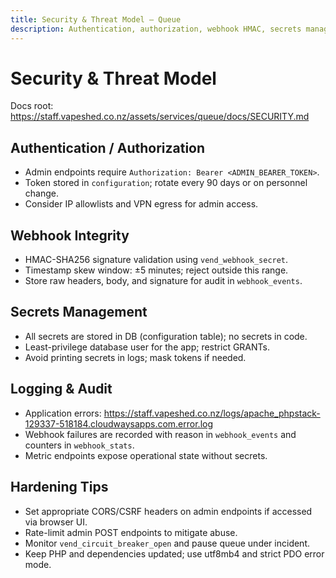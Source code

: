```yaml
---
title: Security & Threat Model — Queue
description: Authentication, authorization, webhook HMAC, secrets management, logging, and hardening guidance.
---
```


# Security & Threat Model

Docs root: https://staff.vapeshed.co.nz/assets/services/queue/docs/SECURITY.md

## Authentication / Authorization

- Admin endpoints require `Authorization: Bearer <ADMIN_BEARER_TOKEN>`.
- Token stored in `configuration`; rotate every 90 days or on personnel change.
- Consider IP allowlists and VPN egress for admin access.

## Webhook Integrity

- HMAC-SHA256 signature validation using `vend_webhook_secret`.
- Timestamp skew window: ±5 minutes; reject outside this range.
- Store raw headers, body, and signature for audit in `webhook_events`.

## Secrets Management

- All secrets are stored in DB (configuration table); no secrets in code.
- Least-privilege database user for the app; restrict GRANTs.
- Avoid printing secrets in logs; mask tokens if needed.

## Logging & Audit

- Application errors: https://staff.vapeshed.co.nz/logs/apache_phpstack-129337-518184.cloudwaysapps.com.error.log
- Webhook failures are recorded with reason in `webhook_events` and counters in `webhook_stats`.
- Metric endpoints expose operational state without secrets.

## Hardening Tips

- Set appropriate CORS/CSRF headers on admin endpoints if accessed via browser UI.
- Rate-limit admin POST endpoints to mitigate abuse.
- Monitor `vend_circuit_breaker_open` and pause queue under incident.
- Keep PHP and dependencies updated; use utf8mb4 and strict PDO error mode.
